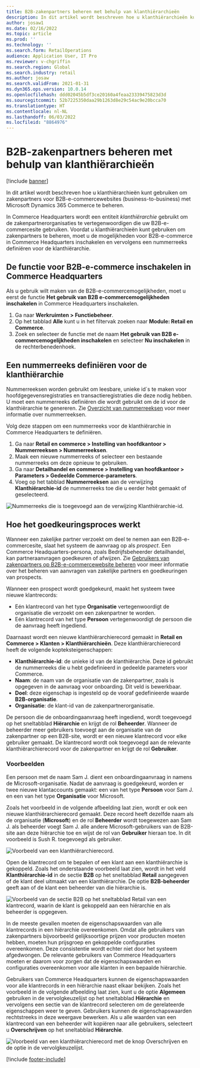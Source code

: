 ```yaml
---
title: B2B-zakenpartners beheren met behulp van klanthiërarchieën
description: In dit artikel wordt beschreven hoe u klanthiërarchieën kunt gebruiken om zakenpartners voor B2B-e-commercewebsites (business-to-business) met Microsoft Dynamics 365 Commerce te beheren.
author: josaw1
ms.date: 02/16/2022
ms.topic: article
ms.prod: ''
ms.technology: ''
ms.search.form: RetailOperations
audience: Application User, IT Pro
ms.reviewer: v-chgriffin
ms.search.region: Global
ms.search.industry: retail
ms.author: josaw
ms.search.validFrom: 2021-01-31
ms.dyn365.ops.version: 10.0.14
ms.openlocfilehash: ddd02045b5df3ce20160a4feaa23339475823d3d
ms.sourcegitcommit: 52b7225350daa29b1263d8e29c54ac9e20bcca70
ms.translationtype: HT
ms.contentlocale: nl-NL
ms.lasthandoff: 06/03/2022
ms.locfileid: "8864976"
---
```

# <a name="manage-b2b-business-partners-using-customer-hierarchies"></a>B2B-zakenpartners beheren met behulp van klanthiërarchieën

[!include [banner](../../includes/banner.md)]

In dit artikel wordt beschreven hoe u klanthiërarchieën kunt gebruiken om zakenpartners voor B2B-e-commercewebsites (business-to-business) met Microsoft Dynamics 365 Commerce te beheren.

In Commerce Headquarters wordt een entiteit *klanthiërarchie* gebruikt om de zakenpartnerorganisaties te vertegenwoordigen die uw B2B-e-commercesite gebruiken. Voordat u klanthiërarchieën kunt gebruiken om zakenpartners te beheren, moet u de mogelijkheden voor B2B-e-commerce in Commerce Headquarters inschakelen en vervolgens een nummerreeks definiëren voor de klanthiërarchie.

## <a name="enable-the-b2b-e-commerce-feature-in-commerce-headquarters"></a>De functie voor B2B-e-commerce inschakelen in Commerce Headquarters

Als u gebruik wilt maken van de B2B-e-commercemogelijkheden, moet u eerst de functie **Het gebruik van B2B e-commercemogelijkheden inschakelen** in Commerce Headquarters inschakelen.

1. Ga naar **Werkruimten \> Functiebeheer**.
1. Op het tabblad **Alle** kunt u in het filtervak zoeken naar **Module: Retail en Commerce**.
1. Zoek en selecteer de functie met de naam **Het gebruik van B2B e-commercemogelijkheden inschakelen** en selecteer **Nu inschakelen** in de rechterbenedenhoek.

## <a name="define-a-number-sequence-for-the-customer-hierarchy"></a>Een nummerreeks definiëren voor de klanthiërarchie

Nummerreeksen worden gebruikt om leesbare, unieke id´s te maken voor hoofdgegevensregistraties en transactieregistraties die deze nodig hebben. U moet een nummerreeks definiëren die wordt gebruikt om de id voor de klanthiërarchie te genereren. Zie [Overzicht van nummerreeksen](/dynamics365/fin-ops-core/fin-ops/organization-administration/number-sequence-overview) voor meer informatie over nummerreeksen.

Volg deze stappen om een nummerreeks voor de klanthiërarchie in Commerce Headquarters te definiëren.

1. Ga naar **Retail en commerce \> Instelling van hoofdkantoor \> Nummerreeksen \> Nummerreeksen**.
1. Maak een nieuwe nummerreeks of selecteer een bestaande nummerreeks om deze opnieuw te gebruiken.
1. Ga naar **Detailhandel en commerce \> Instelling van hoofdkantoor \> Parameters \> Gedeelde Commerce-parameters**.
1. Voeg op het tabblad **Nummerreeksen** aan de verwijzing **Klanthiërarchie-id** de nummerreeks toe die u eerder hebt gemaakt of geselecteerd.

![Nummerreeks die is toegevoegd aan de verwijzing Klanthiërarchie-id.](../media/NumberSequenceCustHierarchy.png)

## <a name="how-the-approval-process-works"></a>Hoe het goedkeuringsproces werkt

Wanneer een zakelijke partner verzoekt om deel te nemen aan een B2B-e-commercesite, slaat het systeem de aanvraag op als *prospect*. Een Commerce Headquarters-persona, zoals Bedrijfsbeheerder detailhandel, kan partneraanvragen goedkeuren of afwijzen. Zie [Gebruikers van zakenpartners op B2B-e-commercewebsite beheren](manage-b2b-users.md) voor meer informatie over het beheren van aanvragen van zakelijke partners en goedkeuringen van prospects.

Wanneer een prospect wordt goedgekeurd, maakt het systeem twee nieuwe klantrecords:

- Eén klantrecord van het type **Organisatie** vertegenwoordigt de organisatie die verzoekt om een zakenpartner te worden.
- Eén klantrecord van het type **Persoon** vertegenwoordigt de persoon die de aanvraag heeft ingediend.

Daarnaast wordt een nieuwe klanthiërarchierecord gemaakt in **Retail en Commerce \> Klanten \> Klanthiërarchieën**. Deze klanthiërarchierecord heeft de volgende kopteksteigenschappen:

- **Klanthiërarchie-id**: de unieke id van de klanthiërarchie. Deze id gebruikt de nummerreeks die u hebt gedefinieerd in gedeelde parameters voor Commerce.
- **Naam**: de naam van de organisatie van de zakenpartner, zoals is opgegeven in de aanvraag voor onboarding. Dit veld is bewerkbaar.
- **Doel**: deze eigenschap is ingesteld op de vooraf gedefinieerde waarde **B2B-organisatie**.
- **Organisatie**: de klant-id van de zakenpartnerorganisatie.

De persoon die de onboardingaanvraag heeft ingediend, wordt toegevoegd op het sneltabblad **Hiërarchie** en krijgt de rol **Beheerder**. Wanneer de beheerder meer gebruikers toevoegt aan de organisatie van de zakenpartner op een B2B-site, wordt er een nieuwe klantrecord voor elke gebruiker gemaakt. De klantrecord wordt ook toegevoegd aan de relevante klanthiërarchierecord voor de zakenpartner en krijgt de rol **Gebruiker**.

### <a name="examples"></a>Voorbeelden

Een persoon met de naam Sam J. dient een onboardingaanvraag in namens de Microsoft-organisatie. Nadat de aanvraag is goedgekeurd, worden er twee nieuwe klantaccounts gemaakt: een van het type **Persoon** voor Sam J. en een van het type **Organisatie** voor Microsoft.

Zoals het voorbeeld in de volgende afbeelding laat zien, wordt er ook een nieuwe klanthiërarchierecord gemaakt. Deze record heeft dezelfde naam als de organisatie (**Microsoft**) en de rol **Beheerder** wordt toegewezen aan Sam J. als beheerder voegt Sam J. alle andere Microsoft-gebruikers van de B2B-site aan deze hiërarchie toe en wijst de rol van **Gebruiker** hieraan toe. In dit voorbeeld is Sush R. toegevoegd als gebruiker.

![Voorbeeld van een klanthiërarchierecord.](../media/CustomerHierarchy2.png)

Open de klantrecord om te bepalen of een klant aan een klanthiërarchie is gekoppeld. Zoals het onderstaande voorbeeld laat zien, wordt in het veld **Klanthiërarchie-id** in de sectie **B2B** op het sneltabblad **Retail** aangegeven of de klant deel uitmaakt van een klanthiërarchie. De optie **B2B-beheerder** geeft aan of de klant een beheerder van die hiërarchie is.

![Voorbeeld van de sectie B2B op het sneltabblad Retail van een klantrecord, waarin de klant is gekoppeld aan een hiërarchie en als beheerder is opgegeven.](../media/CustomerHierarchyMapping2.png)

In de meeste gevallen moeten de eigenschapswaarden van alle klantrecords in een hiërarchie overeenkomen. Omdat alle gebruikers van zakenpartners bijvoorbeeld gelijksoortige prijzen voor producten moeten hebben, moeten hun prijsgroep en gekoppelde configuraties overeenkomen. Deze consistentie wordt echter niet door het systeem afgedwongen. De relevante gebruikers van Commerce Headquarters moeten er daarom voor zorgen dat de eigenschapswaarden en configuraties overeenkomen voor alle klanten in een bepaalde hiërarchie.

Gebruikers van Commerce Headquarters kunnen de eigenschapswaarden voor alle klantrecords in een hiërarchie naast elkaar bekijken. Zoals het voorbeeld in de volgende afbeelding laat zien, kunt u de optie **Algemeen** gebruiken in de vervolgkeuzelijst op het sneltabblad **Hiërarchie** en vervolgens een sectie van de klantrecord selecteren om de gerelateerde eigenschappen weer te geven. Gebruikers kunnen de eigenschapswaarden rechtstreeks in deze weergave bewerken. Als u alle waarden van een klantrecord van een beheerder wilt kopiëren naar alle gebruikers, selecteert u **Overschrijven** op het sneltabblad **Hiërarchie**.

![Voorbeeld van een klanthiërarchierecord met de knop Overschrijven en de optie in de vervolgkeuzelijst.](../media/HierarchyDetails2.png)

[!include [footer-include](../../includes/footer-banner.md)]
